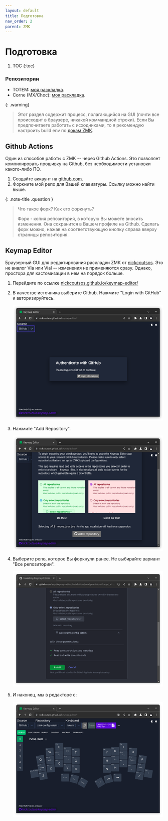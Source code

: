 ```yaml
---
layout: default
title: Подготовка
nav_order: 2
parent: ZMK
---
```

# Подготовка

1. TOC
{:toc}

### Репозитории

- TOTEM: [моя раскладка](https://github.com/tsbohc/zmk-config-totem).
- Corne (MX/Choc): [моя раскладка](https://github.com/tsbohc/zmk-config-corne).

{: .warning}
> Этот раздел содержит процесс, полагающийся на GUI (почти все происходит в браузере, никакой коммандной строки). Если Вы предпочитаете работать с исходниками, то я рекомендую настроить build env по [докам ZMK](https://zmk.dev/docs/development/setup).

## Github Actions

Один из способов работы с ZMK -- через Github Actions. Это позволяет компилировать прошивку на Github, без необходимости установки какого-либо ПО.

1. Создайте аккаунт на [github.com](https://github.com).
2. Форкните мой репо для Вашей клавиатуры. Ссылку можно найти выше.

{: .note-title .question }
> Что такое форк? Как его форкнуть?
>
> Форк - копия репозитория, в которую Вы можете вносить изменения. Она сохранится в Вашем профиле на Github. Сделать форк можно, нажав на соответствующую кнопку справа вверху страницы репозитория.

## Keymap Editor

Браузерный GUI для редактирования раскладки ZMK от [nickcoutsos](https://github.com/nickcoutsos/). Это не аналог Via или Vial -- изменения не применяются сразу. Однако, простора для кастомизации в нем на порядок больше.

1. Перейдите по ссылке [nickcoutsos.github.io/keymap-editor/](https://nickcoutsos.github.io/keymap-editor/)
2. В качестве источника выберите Github. Нажмите "Login with GitHub" и авторизируйтесь.

    ![](source.png)

3. Нажмите "Add Repository".

    ![](select.png)

4. Выберите репо, которое Вы форкнули ранее. Не выбирайте вариант "Все репозитории".

    ![](configure.png)

5. И наконец, мы в редакторе с:

    ![](editor.png)
